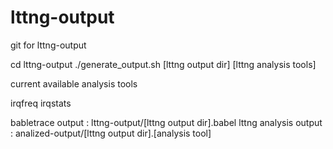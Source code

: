 # lttng-output
git for lttng-output

cd lttng-output
./generate_output.sh [lttng output dir] [lttng analysis tools]

current available analysis tools

irqfreq
irqstats

babletrace output : lttng-output/[lttng output dir].babel
lttng analysis output : analized-output/[lttng output dir].[analysis tool]

